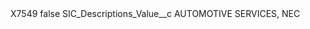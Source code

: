 <?xml version="1.0" encoding="UTF-8"?>
<CustomMetadata xmlns="http://soap.sforce.com/2006/04/metadata" xmlns:xsi="http://www.w3.org/2001/XMLSchema-instance" xmlns:xsd="http://www.w3.org/2001/XMLSchema">
    <label>X7549</label>
    <protected>false</protected>
    <values>
        <field>SIC_Descriptions_Value__c</field>
        <value xsi:type="xsd:string">AUTOMOTIVE SERVICES, NEC</value>
    </values>
</CustomMetadata>
